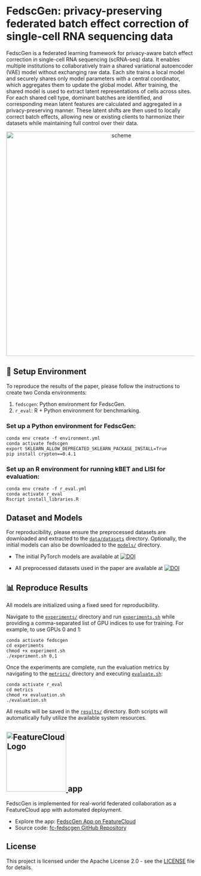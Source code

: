 # FedscGen: privacy-preserving federated batch effect correction of single-cell RNA sequencing data

FedscGen is a federated learning framework for privacy-aware batch effect correction in single-cell RNA sequencing (scRNA-seq) data. It enables multiple institutions to collaboratively train a shared variational autoencoder (VAE) model without exchanging raw data. Each site trains a local model and securely shares only model parameters with a central coordinator, which aggregates them to update the global model. After training, the shared model is used to extract latent representations of cells across sites. For each shared cell type, dominant batches are identified, and corresponding mean latent features are calculated and aggregated in a privacy-preserving manner. These latent shifts are then used to locally correct batch effects, allowing new or existing clients to harmonize their datasets while maintaining full control over their data.

<div align="center">
  <img src="images/scheme.png" alt="scheme" width="600" style="background: transparent;" />
</div>


## 🔧 Setup Environment

To reproduce the results of the paper, please follow the instructions to create two Conda environments:
1. `fedscgen`: Python environment for FedscGen.
2. `r_eval`: R + Python environment for benchmarking.

### Set up a Python environment for FedscGen:
```shell
conda env create -f environment.yml
conda activate fedscgen
export SKLEARN_ALLOW_DEPRECATED_SKLEARN_PACKAGE_INSTALL=True
pip install crypten==0.4.1
```
### Set up an R environment for running kBET and LISI for evaluation:
```shell
conda env create -f r_eval.yml
conda activate r_eval
Rscript install_libraries.R
```


## Dataset and Models
For reproducibility, please ensure the preprocessed datasets are downloaded and extracted to the [`data/datasets`](data/datasets) directory. Optionally, the initial models can also be downloaded to the [`models/`](models) directory.

* The initial PyTorch models are available at <a href="https://doi.org/10.5281/zenodo.11505054"><img src="https://zenodo.org/badge/DOI/10.5281/zenodo.11505054.svg" alt="DOI"></a>

* All preprocessed datasets used in the paper are available at <a href="https://doi.org/10.5281/zenodo.11489844"><img src="https://zenodo.org/badge/DOI/10.5281/zenodo.11489844.svg" alt="DOI"></a>

## 📊 Reproduce Results
All models are initialized using a fixed seed for reproducibility.

Navigate to the [`experiments/`](experiments) directory and run [`experiments.sh`](experiments/experiment.sh)
while providing a comma-separated list of GPU indices to use for training. For example, to use GPUs 0 and 1:

```shell
conda activate fedscgen
cd experiments
chmod +x experiment.sh
./experiment.sh 0,1
```

Once the experiments are complete, run the evaluation metrics by navigating to the [`metrics/`](metrics) directory and executing [`evaluate.sh`](metrics/evaluate.sh):
```shell
conda activate r_eval
cd metrics
chmod +x evaluation.sh
./evaluation.sh
```
All results will be saved in the [`results/`](results) directory. Both scripts will automatically fully utilize the available system resources.

## <a href="https://featurecloud.ai/app/fedscgen" target="_blank"> <img src="https://featurecloud.ai/assets/fc_logo.svg" alt="FeatureCloud Logo" width="160"/> </a> app
FedscGen is implemented for real-world federated collaboration as a FeatureCloud app with automated deployment.

* Explore the app: [FedscGen App on FeatureCloud](https://featurecloud.ai/app/fedscgen)
* Source code: [fc-fedscgen GitHub Repository](https://github.com/Mohammad-Bakhtiari/fc-fedscgen)

## License
This project is licensed under the Apache License 2.0 - see the [LICENSE](LICENSE) file for details.
